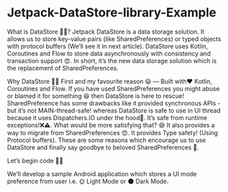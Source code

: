 # Jetpack-DataStore-library-Example

What is DataStore 🤷‍♀️?
Jetpack DataStore is a data storage solution.
It allows us to store key-value pairs (like SharedPreferences) or typed objects with protocol buffers (We’ll see it in next article).
DataStore uses Kotlin, Coroutines and Flow to store data asynchronously with consistency and transaction support 😍.
In short, it’s the new data storage solution which is the replacement of SharedPreferences.


Why DataStore 🤷‍♂️
First and my favourite reason 😃 — Built with❤️ Kotlin, Coroutines and Flow.
If you have used SharedPreferences you might abuse or blamed it for something 😆 then DataStore is here to rescue!
SharedPreference has some drawbacks like it provided synchronous APIs -but it’s not MAIN-thread-safe! whereas DataStore is safe to use in UI thread because it uses Dispatchers.IO under the hood👀.
It’s safe from runtime exceptions!❌⚠️. What would be more satisfying that? 😅
It also provides a way to migrate from SharedPreferences 😍.
It provides Type safety! (Using Protocol buffers).
These are some reasons which encourage us to use DataStore and finally say goodbye to beloved SharedPreferences 👋.

Let’s begin code 👨‍💻

We’ll develop a sample Android application which stores a UI mode preference from user i.e. 🌞 Light Mode or 🌑 Dark Mode.
